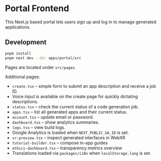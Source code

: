 # Portal Frontend

This Next.js based portal lets users sign up and log in to manage generated applications.

## Development

```bash
pnpm install
pnpm next dev --dir apps/portal/src
```

Pages are located under `src/pages`.

Additional pages:

- `create.tsx` – simple form to submit an app description and receive a job ID.
- Voice input is available on the create page for quickly dictating descriptions.
- `status.tsx` – check the current status of a code generation job.
- `apps.tsx` – list all generated apps and their current status.
- `account.tsx` – update email or password.
- `dashboard.tsx` – show analytics summaries.
- `logs.tsx` – view build logs.
- Google Analytics is loaded when `NEXT_PUBLIC_GA_ID` is set.
- `vr-preview.tsx` – inspect generated interfaces in WebXR
- `tutorial-builder.tsx` – compose in-app guides
- `ethics-dashboard.tsx` – transparency metrics overview
- Translations loaded via `packages/i18n` when `localStorage.lang` is set.
